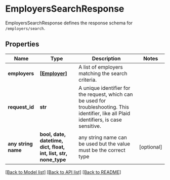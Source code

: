 # EmployersSearchResponse

EmployersSearchResponse defines the response schema for `/employers/search`.

## Properties
Name | Type | Description | Notes
------------ | ------------- | ------------- | -------------
**employers** | [**[Employer]**](Employer.md) | A list of employers matching the search criteria. | 
**request_id** | **str** | A unique identifier for the request, which can be used for troubleshooting. This identifier, like all Plaid identifiers, is case sensitive. | 
**any string name** | **bool, date, datetime, dict, float, int, list, str, none_type** | any string name can be used but the value must be the correct type | [optional]

[[Back to Model list]](../README.md#documentation-for-models) [[Back to API list]](../README.md#documentation-for-api-endpoints) [[Back to README]](../README.md)



